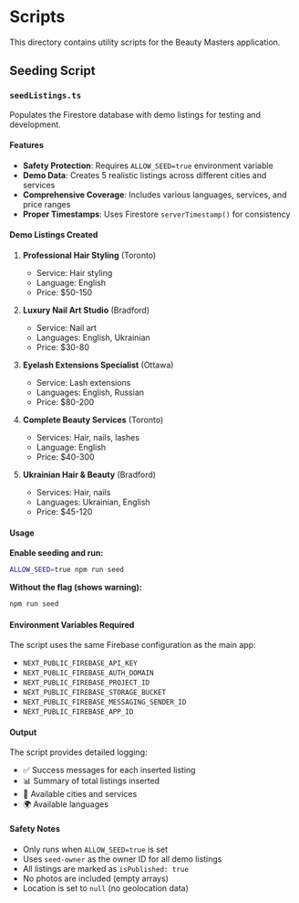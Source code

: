 # Scripts

This directory contains utility scripts for the Beauty Masters application.

## Seeding Script

### `seedListings.ts`

Populates the Firestore database with demo listings for testing and development.

#### Features

- **Safety Protection**: Requires `ALLOW_SEED=true` environment variable
- **Demo Data**: Creates 5 realistic listings across different cities and services
- **Comprehensive Coverage**: Includes various languages, services, and price ranges
- **Proper Timestamps**: Uses Firestore `serverTimestamp()` for consistency

#### Demo Listings Created

1. **Professional Hair Styling** (Toronto)
   - Service: Hair styling
   - Language: English
   - Price: $50-150

2. **Luxury Nail Art Studio** (Bradford)
   - Service: Nail art
   - Languages: English, Ukrainian
   - Price: $30-80

3. **Eyelash Extensions Specialist** (Ottawa)
   - Service: Lash extensions
   - Languages: English, Russian
   - Price: $80-200

4. **Complete Beauty Services** (Toronto)
   - Services: Hair, nails, lashes
   - Language: English
   - Price: $40-300

5. **Ukrainian Hair & Beauty** (Bradford)
   - Services: Hair, nails
   - Languages: Ukrainian, English
   - Price: $45-120

#### Usage

**Enable seeding and run:**
```bash
ALLOW_SEED=true npm run seed
```

**Without the flag (shows warning):**
```bash
npm run seed
```

#### Environment Variables Required

The script uses the same Firebase configuration as the main app:
- `NEXT_PUBLIC_FIREBASE_API_KEY`
- `NEXT_PUBLIC_FIREBASE_AUTH_DOMAIN`
- `NEXT_PUBLIC_FIREBASE_PROJECT_ID`
- `NEXT_PUBLIC_FIREBASE_STORAGE_BUCKET`
- `NEXT_PUBLIC_FIREBASE_MESSAGING_SENDER_ID`
- `NEXT_PUBLIC_FIREBASE_APP_ID`

#### Output

The script provides detailed logging:
- ✅ Success messages for each inserted listing
- 📊 Summary of total listings inserted
- 📍 Available cities and services
- 🌍 Available languages

#### Safety Notes

- Only runs when `ALLOW_SEED=true` is set
- Uses `seed-owner` as the owner ID for all demo listings
- All listings are marked as `isPublished: true`
- No photos are included (empty arrays)
- Location is set to `null` (no geolocation data)
